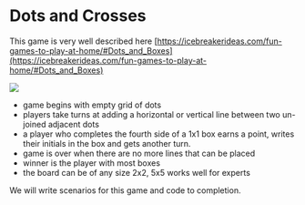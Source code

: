 Dots and Crosses
================

This game is very well described here [https://icebreakerideas.com/fun-games-to-play-at-home/#Dots_and_Boxes](https://icebreakerideas.com/fun-games-to-play-at-home/#Dots_and_Boxes)

![](https://icebreakerideas.com/wp-content/uploads/2015/12/Dots-and-Boxes-e1450594187730.jpg?raw=true)

* game begins with empty grid of dots
* players take turns at adding a horizontal or vertical line between two un-joined adjacent dots
* a player who completes the fourth side of a 1x1 box earns a point, writes their initials in the box and gets another turn.
* game is over when there are no more lines that can be placed
* winner is the player with most boxes
* the board can be of any size 2x2, 5x5 works well for experts

We will write scenarios for this game and code to completion.  
